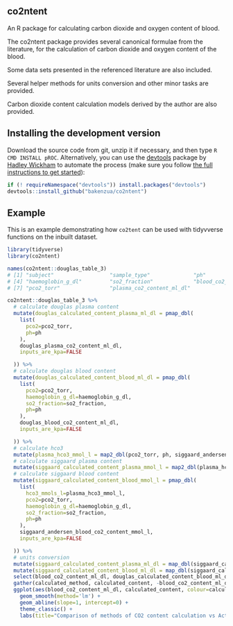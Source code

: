 co2ntent
-------

An R package for calculating carbon dioxide and oxygen content of blood.

The co2ntent package provides several canonical formulae from the
literature, for the calculation of carbon dioxide and oxygen content
of the blood.

Some data sets presented in the referenced literature are also included.

Several helper methods for units conversion and other minor tasks are
provided.

Carbon dioxide content calculation models derived by the author are
also provided.

Installing the development version
-------

Download the source code from git, unzip it if necessary, and then type `R CMD INSTALL pROC`. Alternatively, you can use the [devtools](https://github.com/hadley/devtools/wiki) package by [Hadley Wickham](http://had.co.nz/) to automate the process (make sure you follow [the full instructions to get started](http://www.rstudio.com/projects/devtools/)):

``` r
if (! requireNamespace("devtools")) install.packages("devtools")
devtools::install_github("bakenzua/co2ntent")
```

Example
-------

This is an example demonstrating how `co2tent` can be used with tidyvverse functions on the inbuilt dataset.

``` r
library(tidyverse)
library(co2ntent)

names(co2ntent::douglas_table_3)
# [1] "subject"                  "sample_type"              "ph"                      
# [4] "haemoglobin_g_dl"         "so2_fraction"             "blood_co2_content_ml_dl" 
# [7] "pco2_torr"                "plasma_co2_content_ml_dl"

co2ntent::douglas_table_3 %>%
  # calculate douglas plasma content
  mutate(douglas_calculated_content_plasma_ml_dl = pmap_dbl(
    list(
      pco2=pco2_torr,
      ph=ph
    ),
    douglas_plasma_co2_content_ml_dl,
    inputs_are_kpa=FALSE

  )) %>%
  # calculate douglas blood content
  mutate(douglas_calculated_content_blood_ml_dl = pmap_dbl(
    list(
      pco2=pco2_torr,
      haemoglobin_g_dl=haemoglobin_g_dl,
      so2_fraction=so2_fraction,
      ph=ph
    ),
    douglas_blood_co2_content_ml_dl,
    inputs_are_kpa=FALSE

  )) %>%
  # calculate hco3
  mutate(plasma_hco3_mmol_l = map2_dbl(pco2_torr, ph, siggaard_andersen_plasma_bicarbonate_content_mmol_l, inputs_are_kpa=FALSE)) %>%
  # calculate siggaard plasma content
  mutate(siggaard_calculated_content_plasma_mmol_l = map2_dbl(plasma_hco3_mmol_l, pco2_torr, siggaard_andersen_plasma_co2_content_mmol_l, inputs_are_kpa=FALSE)) %>%
  # calculate siggaard blood content
  mutate(siggaard_calculated_content_blood_mmol_l = pmap_dbl(
    list(
      hco3_mmols_l=plasma_hco3_mmol_l,
      pco2=pco2_torr,
      haemoglobin_g_dl=haemoglobin_g_dl,
      so2_fraction=so2_fraction,
      ph=ph
    ),
    siggaard_andersen_blood_co2_content_mmol_l,
    inputs_are_kpa=FALSE

  )) %>%
  # units conversion
  mutate(siggaard_calculated_content_plasma_ml_dl = map_dbl(siggaard_calculated_content_plasma_mmol_l, mmols_l_to_mls_dl)) %>%
  mutate(siggaard_calculated_content_blood_ml_dl = map_dbl(siggaard_calculated_content_blood_mmol_l, mmols_l_to_mls_dl)) %>%
  select(blood_co2_content_ml_dl, douglas_calculated_content_blood_ml_dl, siggaard_calculated_content_blood_ml_dl) %>%
  gather(calculated_method, calculated_content, -blood_co2_content_ml_dl) %>%
  ggplot(aes(blood_co2_content_ml_dl, calculated_content, colour=calculated_method)) + geom_point() +
    geom_smooth(method='lm') +
    geom_abline(slope=1, intercept=0) + 
    theme_classic() +
    labs(title="Comparison of methods of CO2 content calculation vs Actual Content\nOriginal data from Loeppky, Luft, and Fletcher (1983)")


```
